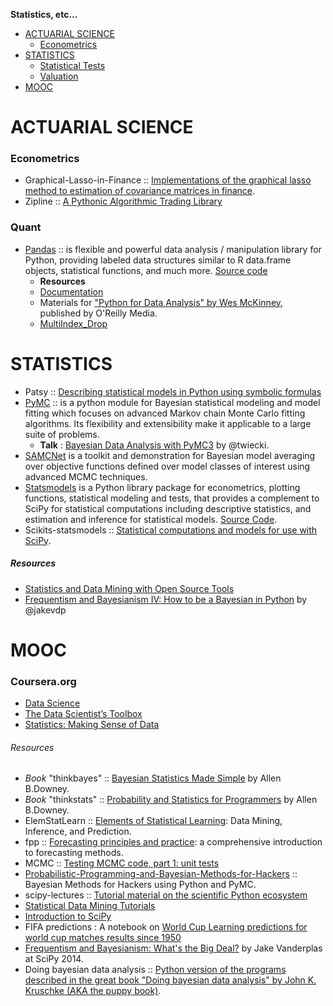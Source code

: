 **Statistics, etc...**

- [ACTUARIAL SCIENCE](#actuarial-science)
   * [Econometrics](#econometrics) 
- [STATISTICS](#statistics)
   * [Statistical Tests](#stat-tests)
   * [Valuation](#valuation)
- [MOOC](#mooc)



# ACTUARIAL SCIENCE 
### Econometrics 
* Graphical-Lasso-in-Finance :: [Implementations of the graphical lasso method to estimation of covariance matrices in finance](https://github.com/CamDavidsonPilon/Graphical-Lasso-in-Finance).
* Zipline :: [A Pythonic Algorithmic Trading Library](https://github.com/quantopian/zipline)

### Quant
* [Pandas](http://pandas.pydata.org/) :: is flexible and powerful data analysis / manipulation library for Python, providing labeled data structures similar to R data.frame objects, statistical functions, and much more. [Source code](https://github.com/pydata/pandas)
   * __Resources__
   * [Documentation](http://pandas.pydata.org/pandas-docs/)
   * Materials for ["Python for Data Analysis" by Wes McKinney](https://github.com/pydata/pydata-book), published by O'Reilly Media.
   * [MultiIndex_Drop](https://www.wakari.io/sharing/bundle/quasiben_tr/MultiIndex_Drop)


# STATISTICS
* Patsy :: [Describing statistical models in Python using symbolic formulas](https://github.com/pydata/patsy)
* [PyMC](https://github.com/pymc-devs/pymc) :: is a python module for Bayesian statistical modeling and model fitting which focuses on advanced Markov chain Monte Carlo fitting algorithms. Its flexibility and extensibility make it applicable to a large suite of problems.
   * __Talk__ : [Bayesian Data Analysis with PyMC3](https://github.com/twiecki/pymc3_talk) by @twiecki.
* [SAMCNet](https://github.com/binarybana/samcnet) is a toolkit and demonstration for Bayesian model averaging over objective functions defined over model classes of interest using advanced MCMC techniques.
* [Statsmodels](http://statsmodels.sourceforge.net) is a Python library package for econometrics, plotting functions, statistical modeling and tests, that provides a complement to SciPy for statistical computations including descriptive statistics, and estimation and inference for statistical models. [Source Code](https://github.com/statsmodels/statsmodels).
* Scikits-statsmodels :: [Statistical computations and models for use with SciPy](http://scikits.appspot.com/statsmodels). 

##### Resources
* [Statistics and Data Mining with Open Source Tools](http://oswco.com/2013/mar/14/statistics-and-data-mining-open-source-tools/)
* [Frequentism and Bayesianism IV: How to be a Bayesian in Python](http://jakevdp.github.io/blog/2014/06/14/frequentism-and-bayesianism-4-bayesian-in-python/) by @jakevdp



# MOOC
### Coursera.org   
* [Data Science](https://www.coursera.org/specialization/jhudatascience/1)
* [The Data Scientist’s Toolbox](https://www.coursera.org/course/datascitoolbox)
* [Statistics: Making Sense of Data](https://www.coursera.org/course/introstats)

###### Resources
* _Book_ "thinkbayes" :: [Bayesian Statistics Made Simple](http://www.greenteapress.com/thinkbayes/) by Allen B.Downey.
* _Book_ "thinkstats" :: [Probability and Statistics for Programmers](http://greenteapress.com/thinkstats/) by Allen B.Downey.
* ElemStatLearn :: [Elements of Statistical Learning](http://statweb.stanford.edu/~tibs/ElemStatLearn/): Data Mining, Inference, and Prediction.
* fpp :: [Forecasting principles and practice](https://www.otexts.org/fpp/): a comprehensive introduction to forecasting methods.
* MCMC :: [Testing MCMC code, part 1: unit tests](https://hips.seas.harvard.edu/blog/2013/05/20/testing-mcmc-code-part-1-unit-tests/)
* [Probabilistic-Programming-and-Bayesian-Methods-for-Hackers](https://github.com/CamDavidsonPilon/Probabilistic-Programming-and-Bayesian-Methods-for-Hackers) :: Bayesian Methods for Hackers using Python and PyMC.
* scipy-lectures :: [Tutorial material on the scientific Python ecosystem](http://scipy-lectures.github.io)
* [Statistical Data Mining Tutorials](http://www.autonlab.org/tutorials/)
* [Introduction to SciPy](http://www.johndcook.com/blog/2013/03/29/new-introduction-to-scipy/)
* FIFA predictions : A notebook on [World Cup Learning predictions for world cup matches results since 1950](http://nbviewer.ipython.org/github/fisadev/world_cup_learning/blob/master/learn.ipynb)
* [Frequentism and Bayesianism: What's the Big Deal?](https://speakerdeck.com/jakevdp/frequentism-and-bayesianism-whats-the-big-deal-scipy-2014) by Jake Vanderplas at SciPy 2014.
* Doing bayesian data analysis :: [Python version of the programs described in the great book "Doing bayesian data analysis" by John K. Kruschke (AKA the puppy book)](https://github.com/aloctavodia/Doing_bayesian_data_analysis).



